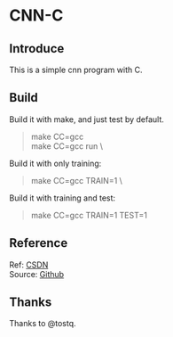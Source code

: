 # CNN-C

## Introduce

This is a simple cnn program with C.

## Build

Build it with make, and just test by default.
> make CC=gcc \
> make CC=gcc run \

Build it with only training:
> make CC=gcc TRAIN=1 \

Build it with training and test:
> make CC=gcc TRAIN=1 TEST=1

## Reference

Ref: [CSDN](http://blog.csdn.net/tostq/article/category/6290467) \
Source: [Github](https://github.com/tostq/DeepLearningC/tree/master/CNN)

## Thanks

Thanks to @tostq.
